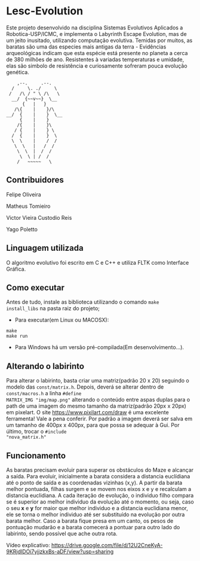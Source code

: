 # Lesc-Evolution
Este projeto desenvolvido na disciplina Sistemas Evolutivos Aplicados a Robotica-USP/ICMC, e implementa o Labyrinth Escape Evolution, mas de um jeito inusitado, utilizando computação evolutiva. Temidas por muitos, as baratas são uma das especies mais antigas da terra - Evidências arqueológicas indicam que esta espécie está presente no planeta a cerca de 380 milhões de ano. Resistentes à variadas temperaturas e umidade, elas são simbolo de resistência e curiosamente sofreram pouca evolução genética. 


        ,--.     .--. 														  
      /     \. ./     \ 												        
     /   /\ / " \ /\   \												       
      __/  {~~v~~}  \__  												        
          {   |   }													                
       /\{    |    }/\													                         
    __/  {    |    }  \__
	     {    |    }	
	    /{    |    }\	
       / {    |    } \	
      /  {    |    }  \
      \  \    |    /  /	 	
       \  \   |   /  /
        \  \  |  /  /    								
         \  \ | /  /   														   
        /   ~~~~~   \														  

## Contribuidores
Felipe Oliveira

Matheus Tomieiro

Victor Vieira Custodio Reis

Yago Poletto

## Linguagem utilizada

 O algoritmo evolutivo foi escrito em C e C++ e utiliza FLTK como Interface Gráfica.

 ## Como executar
 Antes de tudo, instale as biblioteca utilizando o comando <code>make install_libs</code> na pasta raiz do projeto;
 
 - Para executar(em Linux ou MACOSX):
 ```shell
make
make run
 ```
 - Para Windows há um versão pré-compilada(Em desenvolvimento...).
 
 
## Alterando o labirinto
Para alterar o labirinto, basta criar uma matriz(padrão 20 x 20) seguindo o modelo das <code>const/matrix.h</code>. Depois, deverá se alterar dentro de <code>const/macros.h</code> a linha <code>#define MATRIX_IMG "img/map.png"</code> alterando o conteúdo entre aspas duplas para o path de uma imagem do mesmo tamanho da matriz(padrão 20px x 20px) em pixelart. O site https://www.pixilart.com/draw é uma excelente ferramenta! Vale a pena conferir. Por padrão a imagem deverá ser salva em um tamanho de 400px x 400px, para que possa se adequar à Gui. Por último, trocar o <code>#include "nova_matrix.h"</code>
 
 
## Funcionamento
As baratas precisam evoluir para superar os obstáculos do Maze e alcançar a saída. Para evoluir, inicialmente a barata considera a distancia euclídiana até o ponto de saída e as coordenadas vizinhas (x,y). A partir da barata melhor pontuada, filhas surgem e se movem nos eixos x e y e recalculam a distancia euclidiana. A cada iteração de evolução, o individuo filho compara se é superior ao melhor individuo da evolução até o momento, ou seja, caso o seu **x** e **y** for maior que melhor individuo e a distancia euclidiana menor, ele se torna o melhor individuo até ser substituído na evolução por outra barata melhor. Caso a barata fique presa em um canto, os pesos de pontuação mudarão e a barata comecerá a pontuar para outro lado do labirinto, sendo possível que ache outra rota.

Vídeo explicativo: https://drive.google.com/file/d/12U2CneKyA-9KRjdIDOi7yjjzkxBs-aDF/view?usp=sharing
